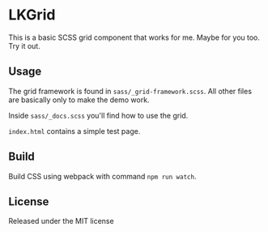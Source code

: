 # LKGrid

This is a basic SCSS grid component that works for me. Maybe for you too. Try it out.

## Usage

The grid framework is found in `sass/_grid-framework.scss`. All other files are basically only to make the demo work.

Inside `sass/_docs.scss` you'll find how to use the grid.

`index.html` contains a simple test page.

## Build

Build CSS using webpack with command `npm run watch`.

## License

Released under the MIT license
